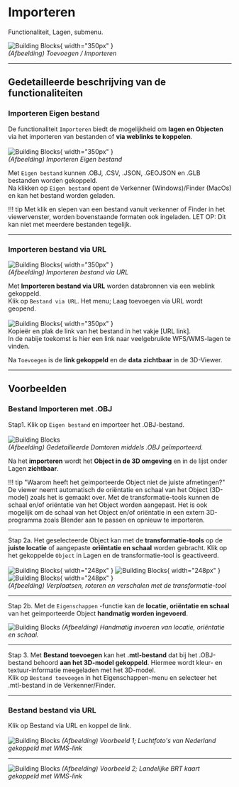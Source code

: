 # Importeren

Functionaliteit, Lagen, submenu.  
  
![Building Blocks](../handleiding/imgs/lagen.toevoegen.menu.importeren.png){ width="350px" }  
_(Afbeelding) Toevoegen / Importeren_

---

## Gedetailleerde beschrijving van de functionaliteiten

### **Importeren Eigen bestand**   

De functionaliteit `Importeren` biedt de mogelijkheid om **lagen en Objecten** via het importeren van bestanden of **via weblinks te koppelen**.
<br>  
![Building Blocks](../handleiding/imgs/lagen.toevoegen.importeren.png){ width="350px" }  
_(Afbeelding) Importeren Eigen bestand_  
  
Met `Eigen bestand` kunnen .OBJ, .CSV, .JSON, .GEOJSON en .GLB bestanden worden gekoppeld.  
Na klikken op `Eigen bestand` opent de Verkenner (Windows)/Finder (MacOs) en kan het bestand worden geladen.
<br>   

!!!	tip Met klik en slepen van een bestand vanuit verkenner of Finder in het 	viewervenster, worden bovenstaande formaten ook ingeladen. LET OP: Dit kan niet met meerdere bestanden tegelijk.

---

### **Importeren bestand via URL**   

![Building Blocks](../handleiding/imgs/lagen.toevoegen.importeren.png){ width="350px" }  
_(Afbeelding) Importeren bestand via URL_  

Met **Importeren bestand via URL** worden databronnen via een weblink gekoppeld.  
Klik op `Bestand via URL`. Het menu; Laag toevoegen via URL wordt geopend.
<br>  
![Building Blocks](../handleiding/imgs/lagen.import.url.menu.png){ width="350px" }
<br>
Kopieër en plak de link van het bestand in het vakje [URL link].   
In de nabije toekomst is hier een link naar veelgebruikte WFS/WMS-lagen te vinden.

Na `Toevoegen` is de **link gekoppeld** en de **data zichtbaar** in de 3D-Viewer.  

---

## **Voorbeelden**   
### **Bestand Importeren met .OBJ**   

Stap1. Klik op `Eigen bestand` en importeer het .OBJ-bestand.
<br>  
![Building Blocks](../handleiding/imgs/lagen.import.OBJ.png)  
_(Afbeelding) Gedetailleerde Domtoren middels .OBJ geïmporteerd._  

Na het **importeren** wordt het **Object in de 3D omgeving** en in de lijst onder Lagen **zichtbaar**.  

!!! tip "Waarom heeft het geimporteerde Object niet de juiste afmetingen?"
	De viewer neemt automatisch de oriëntatie en schaal van het Object (3D-model) zoals het is gemaakt over. Met de transformatie-tools kunnen de schaal en/of oriëntatie van het Object worden aangepast. Het is ook mogelijk om de schaal van het Object en/of oriëntatie in een extern 3D-programma zoals Blender aan te passen en opnieuw te importeren.   

---
  
Stap 2a. Het geselecteerde Object kan met de **transformatie-tools** op de **juiste locatie** of aangepaste **oriëntatie en schaal** worden gebracht. Klik op het gekoppelde `Object` in Lagen en de transformatie-tool is geactiveerd.
<br>   
![Building Blocks](../handleiding/imgs/lagen.import.OBJ.trans.png){ width="248px" }
![Building Blocks](../handleiding/imgs/lagen.import.OBJ.rot.png){ width="248px" }
![Building Blocks](../handleiding/imgs/lagen.import.OBJ.scale.png){ width="248px" }  
_(Afbeelding) Verplaatsen, roteren en verschalen met de transformatie-tool_

---

Stap 2b. Met de `Eigenschappen` -functie kan de **locatie, oriëntatie en schaal** van het geimporteerde Object **handmatig worden ingevoerd**.  

![Building Blocks](../handleiding/imgs/lagen.import.OBJ.example.png)
_(Afbeelding) Handmatig invoeren van locatie, oriëntatie en schaal._ 
 
--- 
 
Stap 3. Met **Bestand toevoegen** kan het **.mtl-bestand** dat bij het .OBJ-bestand behoord **aan het 3D-model gekoppeld**. Hiermee wordt kleur- en textuur-informatie meegeladen met het 3D-model.  
Klik op `Bestand toevoegen` in het Eigenschappen-menu en selecteer het .mtl-bestand in de Verkenner/Finder.

---

### **Bestand bestand via URL**   
Klik op Bestand via URL en koppel de link.   
<br>
![Building Blocks](../handleiding/imgs/lagen.import.url.example1.png)
_(Afbeelding) Voorbeeld 1;  Luchtfoto's van Nederland gekoppeld met WMS-link_  

---

![Building Blocks](../handleiding/imgs/lagen.import.url.example2.png)
_(Afbeelding) Voorbeeld 2;  Landelijke BRT kaart gekoppeld met WMS-link_